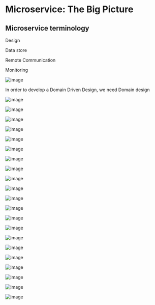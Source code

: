 # Microservice: The Big Picture

## Microservice terminology

Design 

Data store

Remote Communication

Monitoring

![image](https://user-images.githubusercontent.com/40006814/160951750-5add6b1c-4598-4609-9a90-230854f60ea9.png)

In order to develop a Domain Driven Design, we need Domain design

![image](https://user-images.githubusercontent.com/40006814/160952132-cfa15602-825e-47ed-a83f-f94a20ab94bb.png)


![image](https://user-images.githubusercontent.com/40006814/160952545-d893747f-7d14-4d05-90d0-862f61c05c67.png)

![image](https://user-images.githubusercontent.com/40006814/160953418-c4a86614-882c-4ec2-903d-1e70059df08e.png)

![image](https://user-images.githubusercontent.com/40006814/160953559-0569a155-9a8f-4121-9797-6051702ce8ba.png)

![image](https://user-images.githubusercontent.com/40006814/160953783-c708ddda-1866-4d95-885d-d6b2a7e47896.png)

![image](https://user-images.githubusercontent.com/40006814/161149253-527d4399-4de6-4b45-9d1d-91a1450d6bdc.png)

![image](https://user-images.githubusercontent.com/40006814/161149412-cca6e458-da95-421a-974e-3e1eced10928.png)

![image](https://user-images.githubusercontent.com/40006814/161149534-895c9dfc-10a8-41bd-bd30-c116f3560a27.png)

![image](https://user-images.githubusercontent.com/40006814/161149839-ee1103b2-1428-4147-a9c7-c54593886960.png)

![image](https://user-images.githubusercontent.com/40006814/161150357-37bc7692-5c18-46ca-bf79-fe53a90ec96c.png)

![image](https://user-images.githubusercontent.com/40006814/161150770-25e07399-885b-41ac-9445-b62c474bb2fb.png)

![image](https://user-images.githubusercontent.com/40006814/161150932-a99eab89-f759-489f-add3-72704b1cb3d5.png)

![image](https://user-images.githubusercontent.com/40006814/161151339-246bdb5d-9b14-4b68-b639-0050ec587096.png)

![image](https://user-images.githubusercontent.com/40006814/161151560-b47cf63c-a69c-412a-b546-1cac0ee41f7c.png)

![image](https://user-images.githubusercontent.com/40006814/161151743-709affbf-371d-4f03-8d96-181ffe1a93f7.png)

![image](https://user-images.githubusercontent.com/40006814/161152434-c38e1891-9bf2-465f-9751-9eae18a1d3bd.png)

![image](https://user-images.githubusercontent.com/40006814/161152588-826a71d5-6add-4c95-b470-a1e722536b59.png)

![image](https://user-images.githubusercontent.com/40006814/161153184-af0d93e1-98c5-43e1-9a39-519a358821b1.png)

![image](https://user-images.githubusercontent.com/40006814/161153734-7b3e0804-3dc6-4136-8284-183b16937b45.png)

![image](https://user-images.githubusercontent.com/40006814/161154518-bfc4deaa-b001-4a50-bcce-8bf28cf45fed.png)

![image](https://user-images.githubusercontent.com/40006814/161154899-412cc4e0-9606-4504-8b41-4fe7fe1c4283.png)
